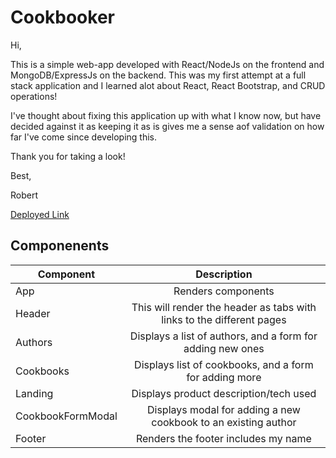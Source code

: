 # Cookbooker
Hi,

This is a simple web-app developed with React/NodeJs on the frontend and MongoDB/ExpressJs on the backend. This was my first attempt at a full stack application and I learned alot about React, React Bootstrap, and CRUD operations!

I've thought about fixing this application up with what I know now, but have decided against it as keeping it as is gives me a sense aof validation on how far I've come since developing this.

Thank you for taking a look!

Best,

Robert

[Deployed Link](https://pages.git.generalassemb.ly/rob-neyrinck/Cookbook-client/#/cookbooks) 

## Componenents


| Component |                          Description                          |
| --------- | :-----------------------------------------------------------: |
| App       | Renders components |
| Header    |          This will render the header as tabs with links to the different pages          |
| Authors |   Displays a list of authors, and a form for adding new ones   |
| Cookbooks |   Displays list of cookbooks, and a form for adding more   |
| Landing     |         Displays product description/tech used       |
| CookbookFormModal     |    Displays modal for adding a new cookbook to an existing author            |
| Footer    |          Renders the footer includes my name         |

